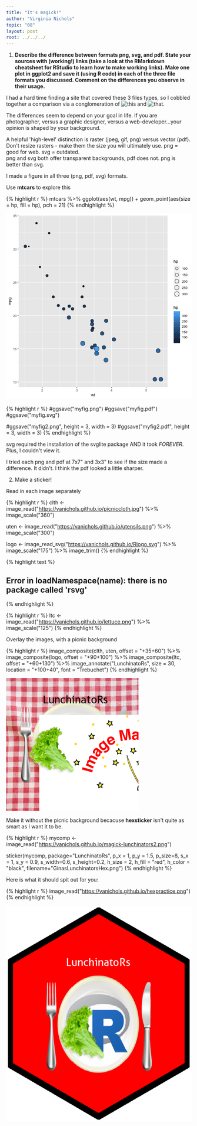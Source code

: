 ```yaml
---
title: "It's magick!"
author: "Virginia Nichols"
topic: "08"
layout: post
root: ../../../
---
```


1. **Describe the difference between formats png, svg, and pdf. State your sources with (working!) links (take a look at the RMarkdown cheatsheet for RStudio to learn how to make working links). Make one plot in ggplot2 and save it (using R code) in each of the three file formats you discussed. Comment on the differences you observe in their usage.**

I had a hard time finding a site that covered these 3 files types, so I cobbled together a comparison via a conglomeration of ![this](https://blog.mrdaniels.ch/warz/png-vs-svg-2017/) and ![that](https://blog.hubspot.com/insiders/different-types-of-image-files). 

The differences seem to depend on your goal in life. If you are photographer, versus a graphic designer, versus a web-developer...your opinion is shaped by your background. 

A helpful 'high-level' distinction is raster (jpeg, gif, png) versus vector (pdf). Don't resize rasters - make them the size you will ultimately use. png = good for web. svg = outdated.  
png and svg both offer transparent backgrounds, pdf does not. png is better than svg. 

I made a figure in all three (png, pdf, svg) formats. 


Use **mtcars** to explore this

{% highlight r %}
mtcars %>%
  ggplot(aes(wt, mpg)) + 
  geom_point(aes(size = hp, fill = hp), pch = 21)
{% endhighlight %}

![center](./../figure/08/NicholsVirginia/cars-1.png)

{% highlight r %}
#ggsave("myfig.png")
#ggsave("myfig.pdf")
#ggsave("myfig.svg")

#ggsave("myfig2.png", height = 3, width = 3)
#ggsave("myfig2.pdf", height = 3, width = 3)
{% endhighlight %}

svg required the installation of the svglite package AND it took *FOREVER*. Plus, I couldn't view it. 

I tried each png and pdf at 7x7" and 3x3" to see if the size made a difference. It didn't. I think the pdf looked a little sharper. 


2. Make a sticker!



Read in each image separately

{% highlight r %}
clth <- image_read("https://vanichols.github.io/picniccloth.jpg") %>%
  image_scale("360")

uten <- image_read("https://vanichols.github.io/utensils.png") %>%
  image_scale("300")

logo <- image_read_svg("https://vanichols.github.io/Rlogo.svg") %>%
  image_scale("175") %>%
  image_trim()
{% endhighlight %}



{% highlight text %}
## Error in loadNamespace(name): there is no package called 'rsvg'
{% endhighlight %}



{% highlight r %}
ltc <- image_read("https://vanichols.github.io/lettuce.png") %>%
  image_scale("125")
{% endhighlight %}

Overlay the images, with a picnic background

{% highlight r %}
image_composite(clth, uten, offset = "+35+60") %>%
  image_composite(logo, offset = "+90+100") %>%
  image_composite(ltc, offset = "+60+130") %>%
  image_annotate("LunchinatoRs", 
                 size = 30, location = "+100+40",
                 font = "Trebuchet") 
{% endhighlight %}

![center](./../figure/08/NicholsVirginia/overlay-1.png)

Make it without the picnic background becacuse **hexsticker** isn't quite as smart as I want it to be. 


{% highlight r %}
mycomp <- image_read("https://vanichols.github.io/magick-lunchinators2.png")

sticker(mycomp, package="LunchinatoRs", 
        p_x = 1, p_y = 1.5, p_size=8, 
        s_x = 1, s_y = 0.9, s_width=0.6, s_height=0.2,
        h_size = 2, h_fill = "red", h_color = "black",
         filename="GinasLunchinatorsHex.png")
{% endhighlight %}

Here is what it should spit out for you:

{% highlight r %}
image_read("https://vanichols.github.io/hexpractice.png")
{% endhighlight %}

![center](./../figure/08/NicholsVirginia/spit-1.png)

